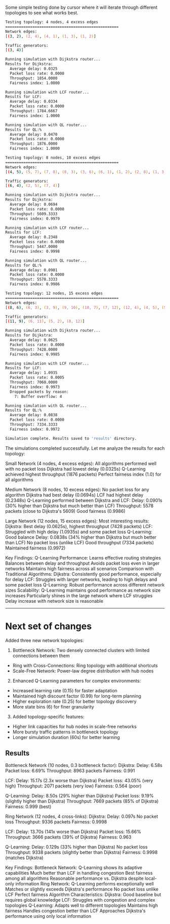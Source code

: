 
Some simple testing done by cursor where it will iterate through different topologies to see what works best.
```zsh
Testing topology: 4 nodes, 4 excess edges
==================================================
Network edges:
[(3, 2), (2, 4), (4, 1), (1, 3), (1, 2)]

Traffic generators:
[(3, 4)]

Running simulation with Dijkstra router...
Results for Dijkstra:
  Average delay: 0.0325
  Packet loss rate: 0.0000
  Throughput: 1854.0000
  Fairness index: 1.0000

Running simulation with LCF router...
Results for LCF:
  Average delay: 0.0334
  Packet loss rate: 0.0000
  Throughput: 1784.6667
  Fairness index: 1.0000

Running simulation with QL router...
Results for QL:%
  Average delay: 0.0470
  Packet loss rate: 0.0000
  Throughput: 1876.0000
  Fairness index: 1.0000

Testing topology: 8 nodes, 10 excess edges
==================================================
Network edges:
[(4, 5), (5, 7), (7, 8), (8, 3), (3, 6), (6, 1), (1, 2), (2, 8), (1, 3), (1, 4), (3, 7), (5, 6), (3, 5), (3, 4), (1, 7), (1, 5), (2, 4)]

Traffic generators:
[(6, 4), (2, 5), (7, 4)]

Running simulation with Dijkstra router...
Results for Dijkstra:
  Average delay: 0.0694
  Packet loss rate: 0.0000
  Throughput: 5609.3333
  Fairness index: 0.9979

Running simulation with LCF router...
Results for LCF:
  Average delay: 0.2348
  Packet loss rate: 0.0000
  Throughput: 5447.0000
  Fairness index: 0.9998

Running simulation with QL router...
Results for QL:%
  Average delay: 0.0901
  Packet loss rate: 0.0000
  Throughput: 5578.3333
  Fairness index: 0.9986

Testing topology: 12 nodes, 15 excess edges
==================================================
Network edges:
[(8, 6), (6, 3), (3, 9), (9, 10), (10, 7), (7, 12), (12, 4), (4, 5), (5, 1), (1, 2), (2, 11), (3, 11), (5, 9), (6, 7), (1, 12), (6, 12), (7, 11), (1, 9), (10, 12), (9, 12), (2, 4), (2, 10), (1, 10), (6, 9), (7, 8), (1, 4)]

Traffic generators:
[(11, 9), (6, 11), (5, 2), (8, 12)]

Running simulation with Dijkstra router...
Results for Dijkstra:
  Average delay: 0.0625
  Packet loss rate: 0.0000
  Throughput: 7428.0000
  Fairness index: 0.9985

Running simulation with LCF router...
Results for LCF:
  Average delay: 1.0935
  Packet loss rate: 0.0005
  Throughput: 7060.0000
  Fairness index: 0.9973
  Dropped packets by reason:
    7: Buffer overflow: 4

Running simulation with QL router...
Results for QL:%
  Average delay: 0.0838
  Packet loss rate: 0.0000
  Throughput: 7334.3333
  Fairness index: 0.9972

Simulation complete. Results saved to 'results' directory.
```

The simulations completed successfully. Let me analyze the results for each topology:

Small Network (4 nodes, 4 excess edges):
All algorithms performed well with no packet loss
Dijkstra had lowest delay (0.0325s)
Q-Learning achieved highest throughput (1876 packets)
Perfect fairness index (1.0) for all algorithms


Medium Network (8 nodes, 10 excess edges):
No packet loss for any algorithm
Dijkstra had best delay (0.0694s)
LCF had highest delay (0.2348s)
Q-Learning performed between Dijkstra and LCF:
Delay: 0.0901s (30% higher than Dijkstra but much better than LCF)
Throughput: 5578 packets (close to Dijkstra's 5609)
Good fairness (0.9986)


Large Network (12 nodes, 15 excess edges):
Most interesting results:
Dijkstra: Best delay (0.0625s), highest throughput (7428 packets)
LCF: Struggled with high delay (1.0935s) and some packet loss
Q-Learning: Good balance
Delay: 0.0838s (34% higher than Dijkstra but much better than LCF)
No packet loss (unlike LCF)
Good throughput (7334 packets)
Maintained fairness (0.9972)


Key Findings:
Q-Learning Performance:
Learns effective routing strategies
Balances between delay and throughput
Avoids packet loss even in larger networks
Maintains high fairness across all scenarios
Comparison with Traditional Algorithms:
Dijkstra: Consistently good performance, especially for delay
LCF: Struggles with larger networks, leading to high delays and some packet loss
Q-Learning: Robust performance across different network sizes
Scalability:
Q-Learning maintains good performance as network size increases
Particularly shines in the large network where LCF struggles
Delay increase with network size is reasonable


---
# Next set of changes
Added three new network topologies:
1. Bottleneck Network: Two densely connected clusters with limited connections between them
- Ring with Cross-Connections: Ring topology with additional shortcuts
- Scale-Free Network: Power-law degree distribution with hub nodes
2. Enhanced Q-Learning parameters for complex environments:
- Increased learning rate (0.15) for faster adaptation
- Maintained high discount factor (0.99) for long-term planning
- Higher exploration rate (0.25) for better topology discovery
- More state bins (6) for finer granularity
3. Added topology-specific features:
- Higher link capacities for hub nodes in scale-free networks
- More bursty traffic patterns in bottleneck topology
- Longer simulation duration (60s) for better learning

## Results

Bottleneck Network (10 nodes, 0.3 bottleneck factor):
Dijkstra:
Delay: 6.58s
Packet loss: 6.69%
Throughput: 8963 packets
Fairness: 0.991

LCF:
Delay: 15.17s (2.3x worse than Dijkstra)
Packet loss: 43.05% (very high)
Throughput: 2071 packets (very low)
Fairness: 0.564 (poor)

Q-Learning:
Delay: 8.50s (29% higher than Dijkstra)
Packet loss: 9.19% (slightly higher than Dijkstra)
Throughput: 7669 packets (85% of Dijkstra)
Fairness: 0.999 (best)

Ring Network (12 nodes, 4 cross-links):
Dijkstra:
Delay: 0.097s
No packet loss
Throughput: 9336 packets
Fairness: 0.9998

LCF:
Delay: 13.70s (141x worse than Dijkstra)
Packet loss: 15.66%
Throughput: 3666 packets (39% of Dijkstra)
Fairness: 0.963

Q-Learning:
Delay: 0.129s (33% higher than Dijkstra)
No packet loss
Throughput: 9338 packets (slightly better than Dijkstra)
Fairness: 0.9998 (matches Dijkstra)

Key Findings:
Bottleneck Network:
Q-Learning shows its adaptive capabilities
Much better than LCF in handling congestion
Best fairness among all algorithms
Reasonable performance vs. Dijkstra despite local-only information
Ring Network:
Q-Learning performs exceptionally well
Matches or slightly exceeds Dijkstra's performance
No packet loss unlike LCF
Perfect fairness
Algorithm Characteristics:
Dijkstra: Good baseline but requires global knowledge
LCF: Struggles with congestion and complex topologies
Q-Learning:
Adapts well to different topologies
Maintains high fairness
Handles congestion better than LCF
Approaches Dijkstra's performance using only local information